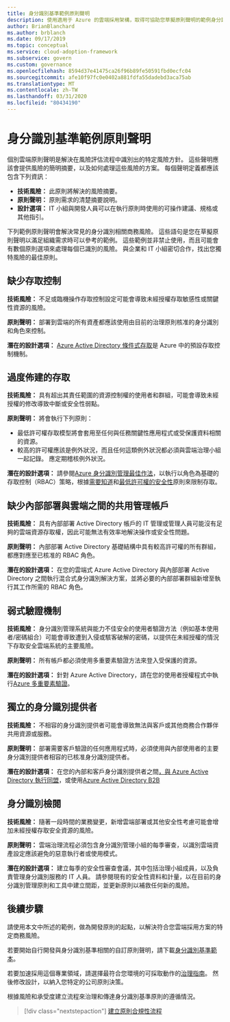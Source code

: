 ```yaml
---
title: 身分識別基準範例原則聲明
description: 使用適用于 Azure 的雲端採用架構，取得可協助您草擬原則聲明的範例身分識別基準原則聲明。
author: BrianBlanchard
ms.author: brblanch
ms.date: 09/17/2019
ms.topic: conceptual
ms.service: cloud-adoption-framework
ms.subservice: govern
ms.custom: governance
ms.openlocfilehash: 8594d37e41475ca26f96b89fe50591fbd0ecfc04
ms.sourcegitcommit: afe10f97fc0e0402a881fdfa55dadebd3aca75ab
ms.translationtype: MT
ms.contentlocale: zh-TW
ms.lasthandoff: 03/31/2020
ms.locfileid: "80434190"
---
```

# <a name="identity-baseline-sample-policy-statements"></a>身分識別基準範例原則聲明

個別雲端原則聲明是解決在風險評估流程中識別出的特定風險方針。 這些聲明應該會提供風險的簡明摘要，以及如何處理這些風險的方案。 每個聲明定義都應該包含下列資訊：

- **技術風險：** 此原則將解決的風險摘要。
- **原則聲明：** 原則需求的清楚摘要說明。
- **設計選項：** IT 小組與開發人員可以在執行原則時使用的可操作建議、規格或其他指引。

下列範例原則聲明會解決常見的身分識別相關商務風險。 這些語句是您在草擬原則聲明以滿足組織需求時可以參考的範例。 這些範例並非禁止使用，而且可能會有數個原則選項來處理每個已識別的風險。 與企業和 IT 小組密切合作，找出您獨特風險的最佳原則。

## <a name="lack-of-access-controls"></a>缺少存取控制

**技術風險：** 不足或臨機操作存取控制設定可能會導致未經授權存取敏感性或關鍵性資源的風險。

**原則聲明：** 部署到雲端的所有資產都應該使用由目前的治理原則核准的身分識別和角色來控制。

**潛在的設計選項：** [Azure Active Directory 條件式存取](https://docs.microsoft.com/azure/active-directory/conditional-access/overview)是 Azure 中的預設存取控制機制。

## <a name="overprovisioned-access"></a>過度佈建的存取

**技術風險：** 具有超出其責任範圍的資源控制權的使用者和群組，可能會導致未經授權的修改導致中斷或安全性弱點。

**原則聲明：** 將會執行下列原則：

- 最低許可權存取模型將會套用至任何與任務關鍵性應用程式或受保護資料相關的資源。
- 較高的許可權應該是例外狀況，而且任何這類例外狀況都必須與雲端治理小組一起記錄。 應定期稽核例外狀況。

**潛在的設計選項：** 請參閱[Azure 身分識別管理最佳作法](https://docs.microsoft.com/azure/security/azure-security-identity-management-best-practices)，以執行以角色為基礎的存取控制（RBAC）策略，根據[需要知道](https://wikipedia.org/wiki/Need_to_know)和[最低許可權的安全性](https://wikipedia.org/wiki/Principle_of_least_privilege)原則來限制存取。

## <a name="lack-of-shared-management-accounts-between-on-premises-and-the-cloud"></a>缺少內部部署與雲端之間的共用管理帳戶

**技術風險：** 具有內部部署 Active Directory 帳戶的 IT 管理或管理人員可能沒有足夠的雲端資源存取權，因此可能無法有效率地解決操作或安全性問題。

**原則聲明：** 內部部署 Active Directory 基礎結構中具有較高許可權的所有群組，都應對應至已核准的 RBAC 角色。

**潛在的設計選項：** 在您的雲端式 Azure Active Directory 與內部部署 Active Directory 之間執行混合式身分識別解決方案，並將必要的內部部署群組新增至執行其工作所需的 RBAC 角色。

## <a name="weak-authentication-mechanisms"></a>弱式驗證機制

**技術風險：** 身分識別管理系統與能力不佳安全的使用者驗證方法（例如基本使用者/密碼組合）可能會導致遭到入侵或駭客破解的密碼，以提供在未經授權的情況下存取安全雲端系統的主要風險。

**原則聲明：** 所有帳戶都必須使用多重要素驗證方法來登入受保護的資源。

**潛在的設計選項：** 針對 Azure Active Directory，請在您的使用者授權程式中執行[Azure 多重要素驗證](https://docs.microsoft.com/azure/active-directory/authentication/concept-mfa-howitworks)。

## <a name="isolated-identity-providers"></a>獨立的身分識別提供者

**技術風險：** 不相容的身分識別提供者可能會導致無法與客戶或其他商務合作夥伴共用資源或服務。

**原則聲明：** 部署需要客戶驗證的任何應用程式時，必須使用與內部使用者的主要身分識別提供者相容的已核准身分識別提供者。

**潛在的設計選項：** 在您的內部和客戶身分識別提供者之間[，與 Azure Active Directory 執行同盟](https://docs.microsoft.com/azure/active-directory/hybrid/whatis-fed)，或使用[Azure Active Directory B2B](https://docs.microsoft.com/azure/active-directory/b2b/what-is-b2b)

## <a name="identity-reviews"></a>身分識別檢閱

**技術風險：** 隨著一段時間的業務變更，新增雲端部署或其他安全性考慮可能會增加未經授權存取安全資源的風險。

**原則聲明：** 雲端治理流程必須包含身分識別管理小組的每季審查，以識別雲端資產設定應該避免的惡意執行者或使用模式。

**潛在的設計選項：** 建立每季的安全性審查會議，其中包括治理小組成員，以及負責管理身分識別服務的 IT 人員。 請參閱現有的安全性資料和計量，以在目前的身分識別管理原則和工具中建立間距，並更新原則以補救任何新的風險。

## <a name="next-steps"></a>後續步驟

請使用本文中所述的範例，做為開發原則的起點，以解決符合您雲端採用方案的特定商務風險。

若要開始自行開發與身分識別基準相關的自訂原則聲明，請下載[身分識別基準範本](./template.md)。

若要加速採用這個專業領域，請選擇最符合您環境的可採取動作的[治理指南](../guides/index.md)。 然後修改設計，以納入您特定的公司原則決策。

根據風險和承受度建立流程來治理和傳達身分識別基準原則的遵循情況。

> [!div class="nextstepaction"]
> [建立原則合規性流程](./compliance-processes.md)
